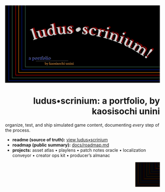 <p align="center"><img src="./hero.png" alt="LUDUS SCRINIUM" width="820"></p>

<h1 align=right>ludus•scrinium: a portfolio, by kaosisochi unini</h1>

organize, test, and ship simulated game content, documenting *every* step of the process.

- **readme (source of truth):** [view ludus•scrinium](../README.md)
- **roadmap (public summary):** [docs/roadmap.md](./roadmap.md)
- **projects:** asset atlas • playlens • patch notes oracle • localization conveyor • creator ops kit • producer’s almanac

<p align="right"><img src="./heropfp.png" alt="heropfp" width="80"></p>

